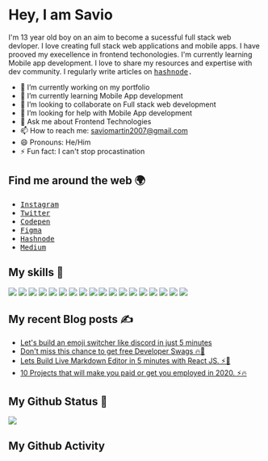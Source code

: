 # Hey, I am Savio
I'm 13 year old boy on an aim to become a sucessful full stack web devloper. I love creating full stack web applications and mobile apps. I have prooved my execellence in frontend techonologies. I'm currently learning Mobile app development. I love to share my resources and expertise with dev community. I regularly write articles on <samp> [hashnode](https://savio.xyz/). <samp>

- 🔭 I’m currently working on my portfolio
- 🌱 I’m currently learning Mobile App development
- 👯 I’m looking to collaborate on Full stack web development
- 🤔 I’m looking for help with Mobile App development
- 💬 Ask me about Frontend Technologies
- 📫 How to reach me: saviomartin2007@gmail.com
- 😄 Pronouns: He/Him
- ⚡ Fun fact: I can't stop procastination
</samp>

## Find me around the web 🌍
- <samp> [Instagram](https://www.instagram.com/teen_developer/)</samp>
- <samp> [Twitter](https://twitter.com/saviomartin7)</samp>
- <samp> [Codepen](https://codepen.io/saviomartin/)</samp>
- <samp> [Figma](https://www.figma.com/@savio)</samp>
- <samp> [Hashnode](https://hashnode.com/@saviomartin)</samp>
- <samp> [Medium](https://medium.com/@saviomartin)</samp>

## My skills 🚀

![](https://img.shields.io/badge/HTML5-E34F26?style=for-the-badge&logo=html5&logoColor=white)
![](https://img.shields.io/badge/JavaScript-F7DF1E?style=for-the-badge&logo=javascript&logoColor=black)
![](https://img.shields.io/badge/Node.js-43853D?style=for-the-badge&logo=node.js&logoColor=white)
![](https://img.shields.io/badge/CSS3-1572B6?style=for-the-badge&logo=css3&logoColor=white)
![](https://img.shields.io/badge/Sass-CC6699?style=for-the-badge&logo=sass&logoColor=white)
![](https://img.shields.io/badge/Markdown-000000?style=for-the-badge&logo=markdown&logoColor=white)
![](https://img.shields.io/badge/Express.js-404D59?style=for-the-badge)
![](https://img.shields.io/badge/React-20232A?style=for-the-badge&logo=react&logoColor=61DAFB)
![](https://img.shields.io/badge/Tailwind_CSS-38B2AC?style=for-the-badge&logo=tailwind-css&logoColor=white)
![](https://img.shields.io/badge/Bootstrap-563D7C?style=for-the-badge&logo=bootstrap&logoColor=white)
![](https://img.shields.io/badge/Material--UI-0081CB?style=for-the-badge&logo=material-ui&logoColor=white)
![](https://img.shields.io/badge/Redux-593D88?style=for-the-badge&logo=redux&logoColor=white)
![](https://img.shields.io/badge/jQuery-0769AD?style=for-the-badge&logo=jquery&logoColor=white)
![](https://img.shields.io/badge/Netlify-00C7B7?style=for-the-badge&logo=netlify&logoColor=white)
![](https://img.shields.io/badge/MongoDB-4EA94B?style=for-the-badge&logo=mongodb&logoColor=white)
![](https://img.shields.io/badge/Heroku-430098?style=for-the-badge&logo=heroku&logoColor=white)
![](https://img.shields.io/badge/Google_Cloud-4285F4?style=for-the-badge&logo=google-cloud&logoColor=white)
![](https://img.shields.io/badge/figma-0AC97F?style=for-the-badge&logo=figma&logoColor=white)

## My recent Blog posts ✍️
<!-- BLOG-POST-LIST:START -->
- [Let's build an emoji switcher like discord in just 5 minutes](https://savio.xyz/lets-build-an-emoji-switcher-like-discord-in-just-5-minutes)
- [Don't miss this chance to get free Developer Swags  🔥🎁](https://savio.xyz/dont-miss-this-chance-to-get-free-developer-swags)
- [Lets Build Live Markdown Editor in 5 minutes with React JS. ⚡🚀](https://savio.xyz/lets-build-live-markdown-editor-in-5-minutes-with-react-js)
- [10 Projects that will make you paid or get you employed in 2020. ⚡🔥](https://savio.xyz/10-projects-that-make-you-employed-in-2020)
<!-- BLOG-POST-LIST:END -->

## My Github Status 🦸
![](https://github-readme-stats.vercel.app/api?username=saviomartin&bg_color=30,e96443,904e95&title_color=fff&text_color=fff)

## My Github Activity
<!--START_SECTION:activity-->
